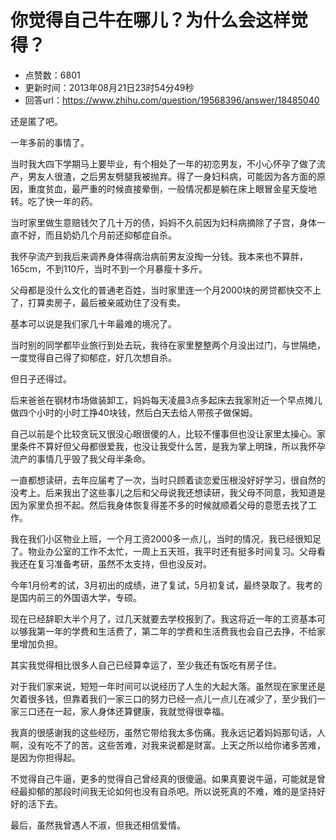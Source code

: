 # 你觉得自己牛在哪儿？为什么会这样觉得？
- 点赞数：6801
- 更新时间：2013年08月21日23时54分49秒
- 回答url：https://www.zhihu.com/question/19568396/answer/18485040
<body>
 <p data-pid="NVReoQ4W">还是匿了吧。</p>
 <p data-pid="lhszAvGv">一年多前的事情了。</p>
 <p data-pid="EcdJOB6O">当时我大四下学期马上要毕业，有个相处了一年的初恋男友，不小心怀孕了做了流产，男友人很渣，之后男友劈腿我被抛弃。得了一身妇科病，可能因为各方面的原因，重度贫血，最严重的时候直接晕倒，一般情况都是躺在床上眼冒金星天旋地转。吃了快一年的药。</p>
 <p data-pid="WfB48H92">当时家里做生意赔钱欠了几十万的债，妈妈不久前因为妇科病摘除了子宫，身体一直不好，而且奶奶几个月前还抑郁症自杀。</p>
 <p data-pid="qJkU8AX5">我怀孕流产到我后来调养身体得病治病前男友没掏一分钱。我本来也不算胖，165cm，不到110斤，当时不到一个月暴瘦十多斤。</p>
 <p data-pid="fuW1bu2e">父母都是没什么文化的普通老百姓，当时家里连一个月2000块的房贷都快交不上了，打算卖房子，最后被亲戚劝住了没有卖。</p>
 <p data-pid="_whLSrgD">基本可以说是我们家几十年最难的境况了。</p>
 <p data-pid="EXhdFAwt">当时别的同学都毕业旅行到处去玩，我待在家里整整两个月没出过门，与世隔绝，一度觉得自己得了抑郁症，好几次想自杀。</p>
 <p data-pid="d7aoH4mv">但日子还得过。</p>
 <p data-pid="xmUajxRw">后来爸爸在钢材市场做装卸工，妈妈每天凌晨3点多起床去我家附近一个早点摊儿做四个小时的小时工挣40块钱，然后白天去给人带孩子做保姆。</p>
 <p data-pid="CLzfXg69">自己以前是个比较贪玩又很没心眼很傻的人，比较不懂事但也没让家里太操心。家里条件不算好但父母都很爱我，也没让我受什么苦，是我为掌上明珠，所以我怀孕流产的事情几乎毁了我父母半条命。</p>
 <p data-pid="tjpYmkJz">一直都想读研，去年应届考了一次，当时只顾着谈恋爱压根没好好学习，很自然的没考上。后来我出了这些事儿之后和父母说我还想读研，我父母不同意，我知道是因为家里负担不起。然后我身体恢复得差不多的时候就顺着父母的意愿去找了工作。</p>
 <p data-pid="F63QKXTE">我在我们小区物业上班，一个月工资2000多一点儿，当时的情况，我已经很知足了。物业办公室的工作不太忙，一周上五天班，我平时还有挺多时间复习。父母看我还在复习准备考研，虽然不太支持，但也没反对。</p>
 <p data-pid="12HDIOOY">今年1月份考的试，3月初出的成绩，进了复试，5月初复试，最终录取了。我考的是国内前三的外国语大学，专硕。</p>
 <p data-pid="wX9UtSqD">现在已经辞职大半个月了，过几天就要去学校报到了。我这将近一年的工资基本可以够我第一年的学费和生活费了，第二年的学费和生活费我也会自己去挣，不给家里增加负担。</p>
 <p data-pid="1aZvvUOy">其实我觉得相比很多人自己已经算幸运了，至少我还有饭吃有房子住。</p>
 <p data-pid="MyWHoD4M">对于我们家来说，短短一年时间可以说经历了人生的大起大落。虽然现在家里还是欠着很多钱，但靠着我们一家三口的努力已经一点儿一点儿在减少了，至少我们一家三口还在一起，家人身体还算健康，我就觉得很幸福。</p>
 <p data-pid="W30wV00o">我真的很感谢我的这些经历，虽然它带给我太多伤痛。我永远记着妈妈那句话，人啊，没有吃不了的苦。这些苦难，对我来说都是财富。上天之所以给你诸多苦难，是因为你担得起。</p>
 <p data-pid="seWEiN-4">不觉得自己牛逼，更多的觉得自己曾经真的很傻逼。如果真要说牛逼，可能就是曾经最抑郁的那段时间我无论如何也没有自杀吧。所以说死真的不难，难的是坚持好好的活下去。</p>
 <p data-pid="DA7To8fK">最后，虽然我曾遇人不淑，但我还相信爱情。</p>
</body>